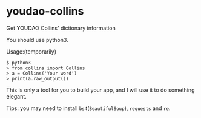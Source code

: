 # youdao-collins

Get YOUDAO Collins' dictionary information

You should use python3.

Usage:(temporarily)

```
$ python3 
> from collins import Collins
> a = Collins('Your word')
> print(a.raw_output())
```

This is only a tool for you to build your app, and I will use it to do something elegant.


Tips: you may need to install `bs4`(`BeautifulSoup`), `requests` and `re`.



